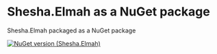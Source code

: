 ﻿# Shesha.Elmah as a NuGet package  

Shesha.Elmah packaged as a NuGet package

[![NuGet version (Shesha.Elmah)](https://img.shields.io/nuget/v/Shesha.Elmah?style=flat-square)](https://www.nuget.org/packages/Shesha.Elmah/)